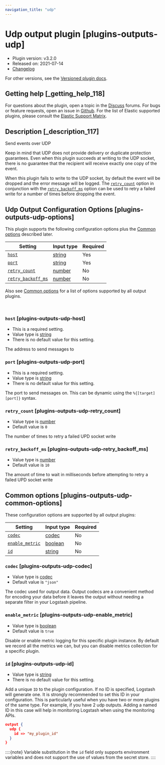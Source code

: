 ```yaml
---
navigation_title: "udp"
---
```


# Udp output plugin [plugins-outputs-udp]


* Plugin version: v3.2.0
* Released on: 2021-07-14
* [Changelog](https://github.com/logstash-plugins/logstash-output-udp/blob/v3.2.0/CHANGELOG.md)

For other versions, see the [Versioned plugin docs](https://www.elastic.co/guide/en/logstash-versioned-plugins/current/output-udp-index.md).

## Getting help [_getting_help_118]

For questions about the plugin, open a topic in the [Discuss](http://discuss.elastic.co) forums. For bugs or feature requests, open an issue in [Github](https://github.com/logstash-plugins/logstash-output-udp). For the list of Elastic supported plugins, please consult the [Elastic Support Matrix](https://www.elastic.co/support/matrix#logstash_plugins).


## Description [_description_117]

Send events over UDP

Keep in mind that UDP does not provide delivery or duplicate protection guarantees. Even when this plugin succeeds at writing to the UDP socket, there is no guarantee that the recipient will receive exactly one copy of the event.

When this plugin fails to write to the UDP socket, by default the event will be dropped and the error message will be logged. The [`retry_count`](plugins-outputs-udp.md#plugins-outputs-udp-retry_count) option in conjunction with the [`retry_backoff_ms`](plugins-outputs-udp.md#plugins-outputs-udp-retry_backoff_ms) option can be used to retry a failed write for a number of times before dropping the event.


## Udp Output Configuration Options [plugins-outputs-udp-options]

This plugin supports the following configuration options plus the [Common options](plugins-outputs-udp.md#plugins-outputs-udp-common-options) described later.

| Setting | Input type | Required |
| --- | --- | --- |
| [`host`](plugins-outputs-udp.md#plugins-outputs-udp-host) | [string](introduction.md#string) | Yes |
| [`port`](plugins-outputs-udp.md#plugins-outputs-udp-port) | [string](introduction.md#string) | Yes |
| [`retry_count`](plugins-outputs-udp.md#plugins-outputs-udp-retry_count) | [number](introduction.md#number) | No |
| [`retry_backoff_ms`](plugins-outputs-udp.md#plugins-outputs-udp-retry_backoff_ms) | [number](introduction.md#number) | No |

Also see [Common options](plugins-outputs-udp.md#plugins-outputs-udp-common-options) for a list of options supported by all output plugins.

 

### `host` [plugins-outputs-udp-host]

* This is a required setting.
* Value type is [string](introduction.md#string)
* There is no default value for this setting.

The address to send messages to


### `port` [plugins-outputs-udp-port]

* This is a required setting.
* Value type is [string](introduction.md#string)
* There is no default value for this setting.

The port to send messages on. This can be dynamic using the `%{[target][port]}` syntax.


### `retry_count` [plugins-outputs-udp-retry_count]

* Value type is [number](introduction.md#number)
* Default value is `0`

The number of times to retry a failed UPD socket write


### `retry_backoff_ms` [plugins-outputs-udp-retry_backoff_ms]

* Value type is [number](introduction.md#number)
* Default value is `10`

The amount of time to wait in milliseconds before attempting to retry a failed UPD socket write



## Common options [plugins-outputs-udp-common-options]

These configuration options are supported by all output plugins:

| Setting | Input type | Required |
| --- | --- | --- |
| [`codec`](plugins-outputs-udp.md#plugins-outputs-udp-codec) | [codec](https://www.elastic.co/guide/en/logstash/current/configuration-file-structure.html#codec) | No |
| [`enable_metric`](plugins-outputs-udp.md#plugins-outputs-udp-enable_metric) | [boolean](https://www.elastic.co/guide/en/logstash/current/configuration-file-structure.html#boolean) | No |
| [`id`](plugins-outputs-udp.md#plugins-outputs-udp-id) | [string](https://www.elastic.co/guide/en/logstash/current/configuration-file-structure.html#string) | No |

### `codec` [plugins-outputs-udp-codec]

* Value type is [codec](https://www.elastic.co/guide/en/logstash/current/configuration-file-structure.html#codec)
* Default value is `"json"`

The codec used for output data. Output codecs are a convenient method for encoding your data before it leaves the output without needing a separate filter in your Logstash pipeline.


### `enable_metric` [plugins-outputs-udp-enable_metric]

* Value type is [boolean](https://www.elastic.co/guide/en/logstash/current/configuration-file-structure.html#boolean)
* Default value is `true`

Disable or enable metric logging for this specific plugin instance. By default we record all the metrics we can, but you can disable metrics collection for a specific plugin.


### `id` [plugins-outputs-udp-id]

* Value type is [string](https://www.elastic.co/guide/en/logstash/current/configuration-file-structure.html#string)
* There is no default value for this setting.

Add a unique `ID` to the plugin configuration. If no ID is specified, Logstash will generate one. It is strongly recommended to set this ID in your configuration. This is particularly useful when you have two or more plugins of the same type. For example, if you have 2 udp outputs. Adding a named ID in this case will help in monitoring Logstash when using the monitoring APIs.

```json
output {
  udp {
    id => "my_plugin_id"
  }
}
```

::::{note} 
Variable substitution in the `id` field only supports environment variables and does not support the use of values from the secret store.
::::





